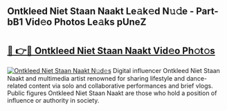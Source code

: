 ## Ontkleed Niet Staan Naakt Le𝚊k𝚎d N𝚞𝚍e - Part-bB1 Vid𝚎o Photos Le𝚊ks pUneZ

# <h2><a href="http://fb22qst.evod.top/?m=Ontkleed+Niet+Staan+Naakt">🔗 👉🔴 Ontkleed Niet Staan Naakt Vid𝚎o Ph𝚘t𝚘s</a></h2>

[![Ontkleed Niet Staan Naakt N𝚞d𝚎s](https://i.imgur.com/8V9OHl7.gif)](http://fb22qst.evod.top/?m=Ontkleed+Niet+Staan+Naakt)
Digital influencer Ontkleed Niet Staan Naakt and multimedia artist renowned for sharing lifestyle and dance-related content via solo and collaborative performances and brief vlogs. Public figures Ontkleed Niet Staan Naakt are those who hold a position of influence or authority in society. 
